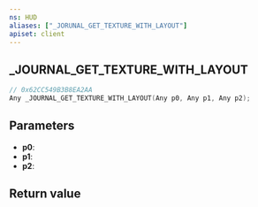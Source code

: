 ```yaml
---
ns: HUD
aliases: ["_JORUNAL_GET_TEXTURE_WITH_LAYOUT"]
apiset: client
---
```

## _JOURNAL_GET_TEXTURE_WITH_LAYOUT

```c
// 0x62CC549B3B8EA2AA
Any _JOURNAL_GET_TEXTURE_WITH_LAYOUT(Any p0, Any p1, Any p2);
```


## Parameters
* **p0**:
* **p1**:
* **p2**:

## Return value